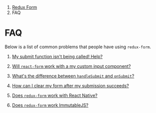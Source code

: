 <ol class="breadcrumb">
  <li><a href="#/">Redux Form</a></li>
  <li class="active">FAQ</li>
</ol>

# FAQ

Below is a list of common problems that people have using `redux-form`.

1. [My submit function isn't being called! Help?](#/faq/submit-function)

2. [Will `react-form` work with a my custom input component?](#/faq/custom-component)

3. [What's the difference between `handleSubmit` and `onSubmit`?](#/faq/handle-vs-on)

4. [How can I clear my form after my submission succeeds?](#/faq/how-to-clear)

5. [Does `redux-form` work with React Native?](#/faq/react-native)

6. [Does `redux-form` work ImmutableJS?](#/faq/immutable-js)
